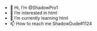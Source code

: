 - 👋 Hi, I’m @ShadowPro1
- 👀 I’m interested in html
- 🌱 I’m currently learning html
- 📫 How to reach me ShadowDude#1124

<!---
ShadowPro1/ShadowPro1 is a ✨ special ✨ repository because its `README.md` (this file) appears on your GitHub profile.
You can click the Preview link to take a look at your changes.
--->
